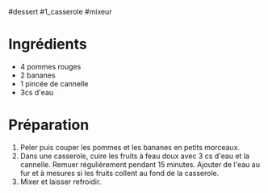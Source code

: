 #dessert #1_casserole #mixeur 

# Ingrédients 

- 4 pommes rouges
- 2 bananes
- 1 pincée de cannelle
- 3cs d'eau
# Préparation

1. Peler puis couper les pommes et les bananes en petits morceaux. 
2. Dans une casserole, cuire les fruits à feau doux avec 3 cs d'eau et la cannelle. Remuer régulièrement pendant 15 minutes. Ajouter de l'eau au fur et à mesures si les fruits collent au fond de la casserole. 
3. Mixer et laisser refroidir. 